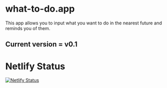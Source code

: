 # what-to-do.app

This app allows you to input what you want to do in the nearest future and reminds you of them.

## Current version = v0.1

# Netlify Status

[![Netlify Status](https://api.netlify.com/api/v1/badges/1a347dd8-dc1a-4f66-896f-a6cedf37cd02/deploy-status)](https://app.netlify.com/sites/santorz-todo/deploys)
